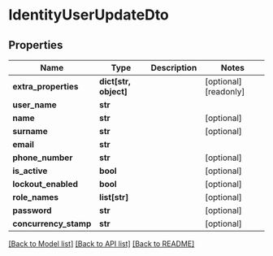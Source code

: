 # IdentityUserUpdateDto


## Properties
Name | Type | Description | Notes
------------ | ------------- | ------------- | -------------
**extra_properties** | **dict[str, object]** |  | [optional] [readonly] 
**user_name** | **str** |  | 
**name** | **str** |  | [optional] 
**surname** | **str** |  | [optional] 
**email** | **str** |  | 
**phone_number** | **str** |  | [optional] 
**is_active** | **bool** |  | [optional] 
**lockout_enabled** | **bool** |  | [optional] 
**role_names** | **list[str]** |  | [optional] 
**password** | **str** |  | [optional] 
**concurrency_stamp** | **str** |  | [optional] 

[[Back to Model list]](../README.md#documentation-for-models) [[Back to API list]](../README.md#documentation-for-api-endpoints) [[Back to README]](../README.md)


